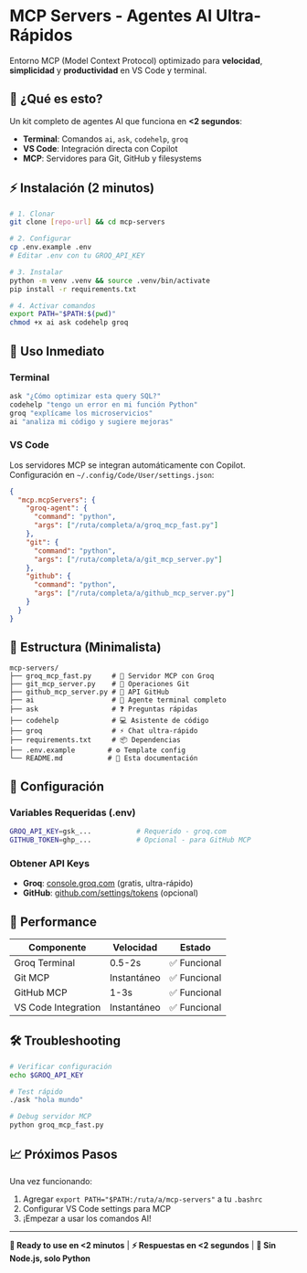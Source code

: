# MCP Servers - Agentes AI Ultra-Rápidos

Entorno MCP (Model Context Protocol) optimizado para **velocidad**, **simplicidad** y **productividad** en VS Code y terminal.

## 🎯 ¿Qué es esto?

Un kit completo de agentes AI que funciona en **<2 segundos**:
- **Terminal**: Comandos `ai`, `ask`, `codehelp`, `groq` 
- **VS Code**: Integración directa con Copilot
- **MCP**: Servidores para Git, GitHub y filesystems

## ⚡ Instalación (2 minutos)

```bash
# 1. Clonar
git clone [repo-url] && cd mcp-servers

# 2. Configurar
cp .env.example .env
# Editar .env con tu GROQ_API_KEY

# 3. Instalar
python -m venv .venv && source .venv/bin/activate
pip install -r requirements.txt

# 4. Activar comandos
export PATH="$PATH:$(pwd)"
chmod +x ai ask codehelp groq
```

## 🚀 Uso Inmediato

### Terminal
```bash
ask "¿Cómo optimizar esta query SQL?"
codehelp "tengo un error en mi función Python"
groq "explícame los microservicios"
ai "analiza mi código y sugiere mejoras"
```

### VS Code
Los servidores MCP se integran automáticamente con Copilot. Configuración en `~/.config/Code/User/settings.json`:

```json
{
  "mcp.mcpServers": {
    "groq-agent": {
      "command": "python",
      "args": ["/ruta/completa/a/groq_mcp_fast.py"]
    },
    "git": {
      "command": "python", 
      "args": ["/ruta/completa/a/git_mcp_server.py"]
    },
    "github": {
      "command": "python",
      "args": ["/ruta/completa/a/github_mcp_server.py"]
    }
  }
}
```

## 📁 Estructura (Minimalista)

```
mcp-servers/
├── groq_mcp_fast.py     # 🤖 Servidor MCP con Groq
├── git_mcp_server.py    # 🔧 Operaciones Git
├── github_mcp_server.py # 🐙 API GitHub
├── ai                   # 💬 Agente terminal completo
├── ask                  # ❓ Preguntas rápidas
├── codehelp             # 💻 Asistente de código
├── groq                 # ⚡ Chat ultra-rápido
├── requirements.txt     # 📦 Dependencias
├── .env.example        # ⚙️ Template config
└── README.md           # 📖 Esta documentación
```

## 🔑 Configuración

### Variables Requeridas (.env)
```bash
GROQ_API_KEY=gsk_...           # Requerido - groq.com
GITHUB_TOKEN=ghp_...           # Opcional - para GitHub MCP
```

### Obtener API Keys
- **Groq**: [console.groq.com](https://console.groq.com) (gratis, ultra-rápido)
- **GitHub**: [github.com/settings/tokens](https://github.com/settings/tokens) (opcional)

## 🎯 Performance

| Componente | Velocidad | Estado |
|------------|-----------|--------|
| Groq Terminal | 0.5-2s | ✅ Funcional |
| Git MCP | Instantáneo | ✅ Funcional |
| GitHub MCP | 1-3s | ✅ Funcional |
| VS Code Integration | Instantáneo | ✅ Funcional |

## 🛠️ Troubleshooting

```bash
# Verificar configuración
echo $GROQ_API_KEY

# Test rápido
./ask "hola mundo"

# Debug servidor MCP
python groq_mcp_fast.py
```

## 📈 Próximos Pasos

Una vez funcionando:
1. Agregar `export PATH="$PATH:/ruta/a/mcp-servers"` a tu `.bashrc`
2. Configurar VS Code settings para MCP
3. ¡Empezar a usar los comandos AI!

---
**🚀 Ready to use en <2 minutos** | **⚡ Respuestas en <2 segundos** | **🔧 Sin Node.js, solo Python**